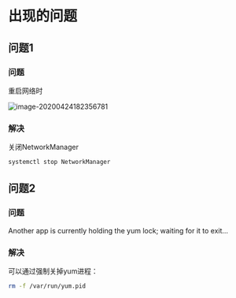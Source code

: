# 出现的问题



## 问题1

### 问题

重启网络时

![image-20200424182356781](https://alanlee-image-bed.oss-cn-shenzhen.aliyuncs.com/note_images/20200424182357-313460.png)

### 解决

关闭NetworkManager

```sh
systemctl stop NetworkManager
```







## 问题2

### 问题

Another app is currently holding the yum lock; waiting for it to exit...

### 解决

可以通过强制关掉yum进程：

```sh
rm -f /var/run/yum.pid
```

